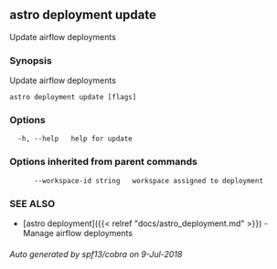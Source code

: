 ## astro deployment update

Update airflow deployments

### Synopsis

Update airflow deployments

```
astro deployment update [flags]
```

### Options

```
  -h, --help   help for update
```

### Options inherited from parent commands

```
      --workspace-id string   workspace assigned to deployment
```

### SEE ALSO

* [astro deployment]({{< relref "docs/astro_deployment.md" >}})	 - Manage airflow deployments

###### Auto generated by spf13/cobra on 9-Jul-2018
